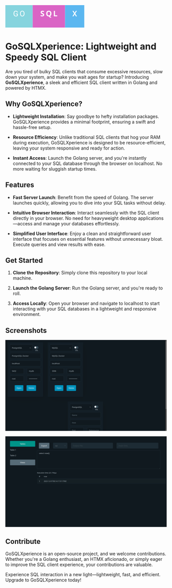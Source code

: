 ![GoSQLX](./img/go-sql-x.svg)


# GoSQLXperience: Lightweight and Speedy SQL Client

Are you tired of bulky SQL clients that consume excessive resources, slow down your system, and make you wait ages for startup? Introducing **GoSQLXperience**, a sleek and efficient SQL client written in Golang and powered by HTMX.

## Why GoSQLXperience?

- **Lightweight Installation**: Say goodbye to hefty installation packages. GoSQLXperience provides a minimal footprint, ensuring a swift and hassle-free setup.

- **Resource Efficiency**: Unlike traditional SQL clients that hog your RAM during execution, GoSQLXperience is designed to be resource-efficient, leaving your system responsive and ready for action.

- **Instant Access**: Launch the Golang server, and you're instantly connected to your SQL database through the browser on localhost. No more waiting for sluggish startup times.

## Features

- **Fast Server Launch**: Benefit from the speed of Golang. The server launches quickly, allowing you to dive into your SQL tasks without delay.

- **Intuitive Browser Interaction**: Interact seamlessly with the SQL client directly in your browser. No need for heavyweight desktop applications—access and manage your databases effortlessly.

- **Simplified User Interface**: Enjoy a clean and straightforward user interface that focuses on essential features without unnecessary bloat. Execute queries and view results with ease.

## Get Started

1. **Clone the Repository**: Simply clone this repository to your local machine.

2. **Launch the Golang Server**: Run the Golang server, and you're ready to roll.

3. **Access Locally**: Open your browser and navigate to localhost to start interacting with your SQL databases in a lightweight and responsive environment.

## Screenshots

![Alt text](./img/image.png)

![Alt text](./img/image-1.png)

## Contribute

GoSQLXperience is an open-source project, and we welcome contributions. Whether you're a Golang enthusiast, an HTMX aficionado, or simply eager to improve the SQL client experience, your contributions are valuable.

Experience SQL interaction in a new light—lightweight, fast, and efficient. Upgrade to GoSQLXperience today!
